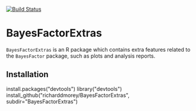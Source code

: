 [![Build Status](https://travis-ci.org/richarddmorey/BayesFactorExtras.svg)](https://travis-ci.org/richarddmorey/BayesFactorExtras)

BayesFactorExtras
=================

`BayesFactorExtras` is an R package which contains extra features related to the `BayesFactor` package, such as plots and analysis reports.

## Installation

install.packages("devtools")
library("devtools")
install_github("richarddmorey/BayesFactorExtras", subdir="BayesFactorExtras")